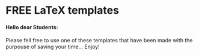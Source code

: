 # FREE LaTeX templates
#### Hello dear Students:
Please fell free to use one of these templates that have been made with the purpouse of saving your time... Enjoy!
